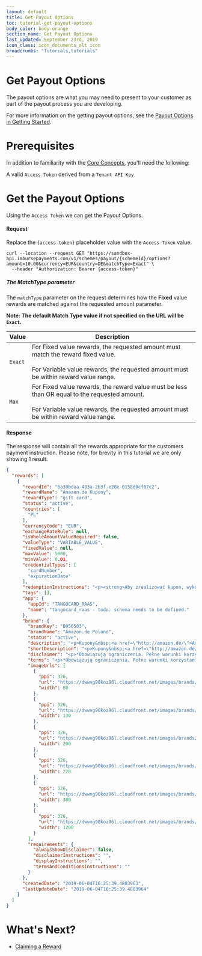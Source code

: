 ```yaml
---
layout: default
title: Get Payout Options
toc: tutorial-get-payout-options
body_color: body-orange
section_name: Get Payout Options
last_updated: September 23rd, 2019
icon_class: icon_documents_alt icon
breadcrumbs: "Tutorials,tutorials"
---
```

# Get Payout Options
The payout options are what you may need to present to your customer as part of the payout process you are developing.

For more information on the getting payout options, see the [Payout Options in Getting Started](/pages/getting-started/payout-options).

# Prerequisites
In addition to familiarity with the [Core Concepts](/pages/guides/core-concepts), you'll need the following:

 A valid `Access Token` derived from a `Tenant API Key`

# Get the Payout Options
Using the `Access Token` we can get the Payout Options.

#### Request
Replace the `{access-token}` placeholder value with the `Access Token` value.

```curl
curl --location --request GET "https://sandbox-api.imbursepayments.com/v1/schemes/payout/{schemeId}/options?amount=10.00&currency=EUR&country=DE&matchType=Exact" \
  --header "Authorization: Bearer {access-token}"
```

##### The MatchType parameter
The `matchType` parameter on the request determines how the **Fixed** value rewards are matched against the requested amount parameter. 

**Note: The default Match Type value if not specified on the URL will be `Exact`.**

Value | Description
-|-
`Exact` | For Fixed value rewards, the requested amount must match the reward fixed value.<br/><br/>For Variable value rewards, the requested amount must be within reward value range.
`Max`   | For Fixed value rewards, the reward value must be less than OR equal to the requested amount.<br/><br/>For Variable value rewards, the requested amount must be within reward value range.


#### Response
The response will contain all the rewards appropriate for the customers payment instruction. Please note, for brevity in this tutorial we are only showing 1 result.

```json
{
  "rewards": [
    {
      "rewardId": "6a30bdaa-483a-2b3f-e28e-0158d0cf07c2",
      "rewardName": "Amazon.de Kupony",
      "rewardType": "gift card",
      "status": "active",
      "countries": [
        "PL"
      ],
      "currencyCode": "EUR",
      "exchangeRateRule": null,
      "isWholeAmountValueRequired": false,
      "valueType": "VARIABLE_VALUE",
      "fixedValue": null,
      "maxValue": 5000,
      "minValue": 0.01,
      "credentialTypes": [
        "cardNumber",
        "expirationDate"
      ],
      "redemptionInstructions": "<p><strong>Aby zrealizować kupon, wykonaj następujące czynności:</strong></p>\r\n\r\n<ol>\r\n\t<li>Przejdź na stronę&nbsp;<a href=\"https://translate.google.com/translate?hl=en&amp;prev=_t&amp;sl=auto&amp;tl=pl&amp;u=http://www.amazon.de/Geschenkgutscheine/b%3Fie%3DUTF8%26node%3D1571256031\">www.amazon.de/gp/gc</a>.&nbsp;Kliknij &quot;&nbsp;Wykorzystaj kupon&nbsp;&quot; i&nbsp;po wyświetleniu monitu&nbsp;wpisz&nbsp;kod&nbsp;kuponu&nbsp;.</li>\r\n\t<li>Kwoty kupon&oacute;w są automatycznie dodawane do kwalifikujących się zam&oacute;wień podczas procesu anulowania subskrypcji.</li>\r\n\t<li>Pozostałe kwoty r&oacute;żnic w zam&oacute;wieniu należy uregulować inną metodą płatności.</li>\r\n</ol>\r\n\r\n<p>Możesz&nbsp;także wpisać kod&nbsp;kuponu,&nbsp;jeśli pojawi się monit podczas procesu wypisania się.&nbsp;Odkupienie vouchera nie jest jednak możliwe w przypadku korzystania z usługi&nbsp;<a href=\"http://www.amazon.de\">Amazon.de</a>&nbsp;1-Click&reg;, chyba że pierwszy raz wykorzystasz kupon za pośrednictwem swojego konta.</p>\r\n\r\n<p><strong>To redeem the code, please proceed as follows:</strong></p>\r\n\r\n<ol>\r\n\t<li>Go to&nbsp;<a href=\"https://translate.google.com/translate?hl=en&amp;prev=_t&amp;sl=auto&amp;tl=en&amp;u=http://www.amazon.de/Geschenkgutscheine/b%3Fie%3DUTF8%26node%3D1571256031\">www.amazon.de/gp/gc</a>.&nbsp;Click &quot;Redeem Gift Card&quot; and enter the&nbsp;Claim Code when prompted.</li>\r\n\t<li>Gift Card amounts will be applied automatically to eligible orders during the checkout process.</li>\r\n\t<li>You must pay for any remaining balance on your order with another payment method.</li>\r\n</ol>\r\n\r\n<p>Your gift card claim code may also be entered when prompted during the checkout process but you will not be able to redeem your gift card using the&nbsp;<a href=\"http://amazon.de/\">Amazon.de</a>&nbsp;1-Click&reg; service or downloadable e-books unless you first redeem the gift card through Your Account.</p>\r\n",
      "tags": [],
      "app": {
        "appId": "TANGOCARD_RAAS",
        "name": "tangocard_raas - todo: schema needs to be defined."
      },
      "brand": {
        "brandKey": "B050503",
        "brandName": "Amazon.de Poland",
        "status": "active",
        "description": "<p>Kupony&nbsp;<a href=\"http://amazon.de/\">Amazon.de</a>&nbsp;można liczyć na miliony artykuł&oacute;w na stronie&nbsp;<a href=\"http://www.amazon.de/\">www.amazon.de</a>&nbsp;i niekt&oacute;rych witrynach stowarzyszonych. Ogromny wyb&oacute;r&nbsp;<a href=\"http://amazon.de/\">Amazon.de</a>&nbsp;obejmuje produkty w kategoriach książek, elektroniki, muzyki, plik&oacute;w MP3, film&oacute;w i telewizja, odzież, gry wideo, oprogramowanie, sport i na zewnątrz, zabawki, niemowlę, komputer i biuro, dom i ogr&oacute;d, biżuteria, uroda, majsterkowanie, artykuły biurowe, aparat fotograficzny i fotograficzny, akcesoria dla zwierząt i nie tylko.&nbsp;<a href=\"http://ammazon.com/\">A</a><a href=\"http://www.Amazon.de\">mazon.de</a>&nbsp;to miejsce, w kt&oacute;rym znajduj i odkrywaj prawie wszystko, co chcesz kupić online po konkurencyjnej cenie.&nbsp;</p>\r\n\r\n<p><a href=\"http://amazon.de/\">Amazon.de</a>&nbsp;Gift Cards* can be redeemed towards millions of items at&nbsp;<a href=\"http://www.amazon.de/\">www.amazon.de</a>.&nbsp;<a href=\"http://amazon.de/\">Amazon.de</a>&rsquo;s huge selection includes products in Books, Electronics, Music, MP3 Downloads, Film &amp; TV, Clothing, Video Games, Software, Sports &amp; Outdoors, Toys, Baby, Computers &amp; Office, Home &amp; Garden, Jewelry, Beauty, DIY &amp; Home Improvement, Office Products, Camera &amp; Photo, Pet Supplies, and more.&nbsp;<a href=\"http://amazon.de/\">Amazon.de</a>&nbsp;is the place to find and discover almost anything you want to buy online at a great price.</p>\r\n",
        "shortDescription": "<p>Kupony&nbsp;<a href=\"http://amazon.de/\">Amazon.de</a>&nbsp;można zaliczyć do milion&oacute;w artykuł&oacute;w na stronie&nbsp;<a href=\"http://www.amazon.de/\">www.amazon.de</a>.</p>\r\n\r\n<p><a href=\"http://amazon.de/\">Amazon.de</a>&nbsp;Gift Cards* can be redeemed towards millions of items at&nbsp;<a href=\"http://www.amazon.de/\">www.amazon.de</a>.</p>\r\n",
        "disclaimer": "<p>*Obowiązują ograniczenia. Pełne warunki korzystania z usługi można znaleźć na stronie: <a href=\"http://www.amazon.de/gc-legal\">amazon.de/gc-legal</a></p>\r\n\r\n<p>*Restrictions apply. For complete terms and conditions, visit:&nbsp;<a href=\"http://www.amazon.de/gc-legal\">amazon.de/gc-legal</a></p>\r\n",
        "terms": "<p>*Obowiązują ograniczenia. Pełne warunki korzystania z usługi można znaleźć na stronie: <a href=\"http://www.amazon.de/gc-legal\">amazon.de/gc-legal</a></p>\r\n\r\n<p>*Restrictions apply. For complete terms and conditions, visit:&nbsp;<a href=\"http://www.amazon.de/gc-legal\">amazon.de/gc-legal</a></p>\r\n",
        "imageUrls": [
          {
            "ppi": 326,
            "url": "https://dwwvg90koz96l.cloudfront.net/images/brands/b050503-80w-326ppi.png",
            "width": 80
          },
          {
            "ppi": 326,
            "url": "https://dwwvg90koz96l.cloudfront.net/images/brands/b050503-130w-326ppi.png",
            "width": 130
          },
          {
            "ppi": 326,
            "url": "https://dwwvg90koz96l.cloudfront.net/images/brands/b050503-200w-326ppi.png",
            "width": 200
          },
          {
            "ppi": 326,
            "url": "https://dwwvg90koz96l.cloudfront.net/images/brands/b050503-278w-326ppi.png",
            "width": 278
          },
          {
            "ppi": 326,
            "url": "https://dwwvg90koz96l.cloudfront.net/images/brands/b050503-300w-326ppi.png",
            "width": 300
          },
          {
            "ppi": 326,
            "url": "https://dwwvg90koz96l.cloudfront.net/images/brands/b050503-1200w-326ppi.png",
            "width": 1200
          }
        ],
        "requirements": {
          "alwaysShowDisclaimer": false,
          "disclaimerInstructions": "",
          "displayInstructions": "",
          "termsAndConditionsInstructions": ""
        }
      },
      "createdDate": "2019-06-04T16:25:39.4803963",
      "lastUpdateDate": "2019-06-04T16:25:39.4803964"
    }
  ]
}
```

# What's Next?
- [Claiming a Reward](/pages/tutorials/claiming-a-reward)
